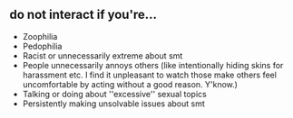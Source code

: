## do not interact if you're...
- Zoophilia
- Pedophilia
- Racist or unnecessarily extreme about smt
- People unnecessarily annoys others (like intentionally hiding skins for harassment etc.
 I find it unpleasant to watch those make others feel uncomfortable by acting without a good reason. Y'know.)
- Talking or doing about ''excessive'' sexual topics
- Persistently making unsolvable issues about smt
